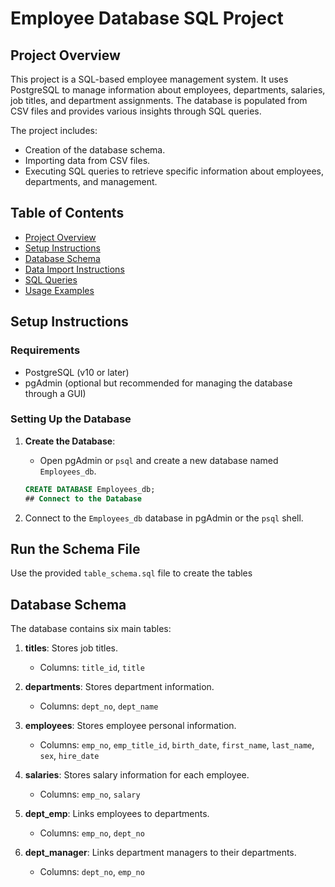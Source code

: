 # Employee Database SQL Project

## Project Overview

This project is a SQL-based employee management system. It uses PostgreSQL to manage information about employees, departments, salaries, job titles, and department assignments. The database is populated from CSV files and provides various insights through SQL queries.

The project includes:
- Creation of the database schema.
- Importing data from CSV files.
- Executing SQL queries to retrieve specific information about employees, departments, and management.

## Table of Contents

- [Project Overview](#project-overview)
- [Setup Instructions](#setup-instructions)
- [Database Schema](#database-schema)
- [Data Import Instructions](#data-import-instructions)
- [SQL Queries](#sql-queries)
- [Usage Examples](#usage-examples)

## Setup Instructions

### Requirements

- PostgreSQL (v10 or later)
- pgAdmin (optional but recommended for managing the database through a GUI)

### Setting Up the Database

1. **Create the Database**:
   - Open pgAdmin or `psql` and create a new database named `Employees_db`.
   
   ```sql
   CREATE DATABASE Employees_db;
   ## Connect to the Database

2. Connect to the `Employees_db` database in pgAdmin or the `psql` shell.

## Run the Schema File

Use the provided `table_schema.sql` file to create the tables

## Database Schema

The database contains six main tables:

1. **titles**: Stores job titles.
   - Columns: `title_id`, `title`

2. **departments**: Stores department information.
   - Columns: `dept_no`, `dept_name`

3. **employees**: Stores employee personal information.
   - Columns: `emp_no`, `emp_title_id`, `birth_date`, `first_name`, `last_name`, `sex`, `hire_date`

4. **salaries**: Stores salary information for each employee.
   - Columns: `emp_no`, `salary`

5. **dept_emp**: Links employees to departments.
   - Columns: `emp_no`, `dept_no`

6. **dept_manager**: Links department managers to their departments.
   - Columns: `dept_no`, `emp_no`
